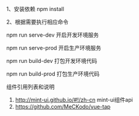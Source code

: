 
1、安装依赖   npm install

2、根据需要执行相应命令

npm run serve-dev              开启开发环境服务

npm run serve-prod             开启生产环境服务

npm run build-dev              打包开发环境代码

npm run build-prod             打包生产环境代码



组件引用列表和说明
1. http://mint-ui.github.io/#!/zh-cn  mint-ui组件api
2. https://github.com/MeCKodo/vue-tap